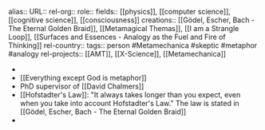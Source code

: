 alias::
URL::
rel-org::
role::
fields:: [[physics]], [[computer science]], [[cognitive science]], [[consciousness]]
creations:: [[Gödel, Escher, Bach - The Eternal Golden Braid]], [[Metamagical Themas]], [[I am a Strangle Loop]], [[Surfaces and Essences - Analogy as the Fuel and Fire of Thinking]]
rel-country::
tags:: person #Metamechanica #skeptic #metaphor #analogy
rel-projects:: [[AMT]], [[X-Science]], [[Metamechanica]]


-
- [[Everything except God is metaphor]]
- PhD supervisor of [[David Chalmers]]
- [[Hofstadter's Law]]: "It always takes longer than you expect, even when you take into account Hofstadter's Law." The law is stated in  [[Gödel, Escher, Bach - The Eternal Golden Braid]]
-
